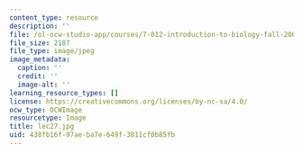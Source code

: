 ```yaml
---
content_type: resource
description: ''
file: /ol-ocw-studio-app/courses/7-012-introduction-to-biology-fall-2004/438fb16f97aeba7e649f3811cf0b85fb_lec27.jpg
file_size: 2187
file_type: image/jpeg
image_metadata:
  caption: ''
  credit: ''
  image-alt: ''
learning_resource_types: []
license: https://creativecommons.org/licenses/by-nc-sa/4.0/
ocw_type: OCWImage
resourcetype: Image
title: lec27.jpg
uid: 438fb16f-97ae-ba7e-649f-3811cf0b85fb
---
```

